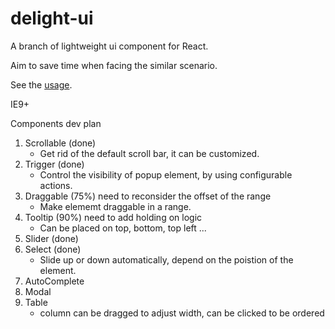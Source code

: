 # delight-ui

A branch of lightweight ui component for React.

Aim to save time when facing the similar scenario.

See the [usage](http://mefive.github.io/delight-ui/).

IE9+



Components dev plan

1. Scrollable (done)
   * Get rid of the default scroll bar, it can be customized.
2. Trigger (done)
   * Control the visibility of popup element, by using configurable actions.
3. Draggable (75%) need to reconsider the offset of the range
   * Make elememt draggable in a range.
4. Tooltip (90%) need to add holding on logic
   * Can be placed on top, bottom, top left ...
5. Slider (done)
6. Select (done)
   * Slide up or down automatically, depend on the poistion of the element.
7. AutoComplete
8. Modal
9. Table
   *  column can be dragged to adjust width, can be clicked to be ordered







